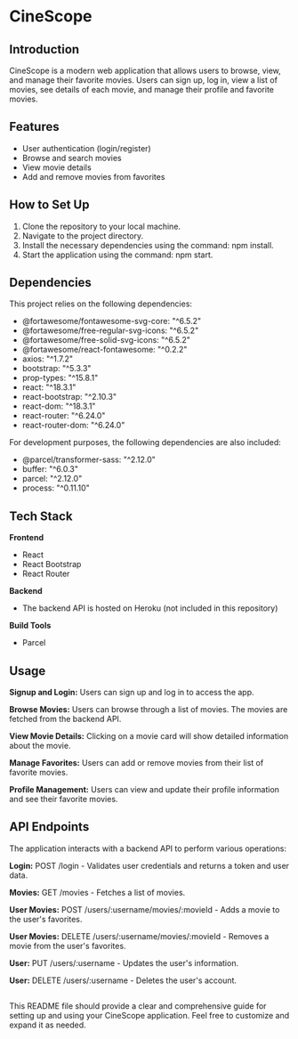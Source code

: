 # CineScope
## Introduction
CineScope is a modern web application that allows users to browse, view, and manage their favorite movies. Users can sign up, log in, view a list of movies, see details of each movie, and manage their profile and favorite movies.

## Features
+ User authentication (login/register)
+ Browse and search movies
+ View movie details
+ Add and remove movies from favorites

## How to Set Up
1. Clone the repository to your local machine.
2. Navigate to the project directory.
3. Install the necessary dependencies using the command: npm install.
4. Start the application using the command: npm start.

## Dependencies
This project relies on the following dependencies:

- @fortawesome/fontawesome-svg-core: "^6.5.2"
- @fortawesome/free-regular-svg-icons: "^6.5.2"
- @fortawesome/free-solid-svg-icons: "^6.5.2"
- @fortawesome/react-fontawesome: "^0.2.2"
- axios: "^1.7.2"
- bootstrap: "^5.3.3"
- prop-types: "^15.8.1"
- react: "^18.3.1"
- react-bootstrap: "^2.10.3"
- react-dom: "^18.3.1"
- react-router: "^6.24.0"
- react-router-dom: "^6.24.0"

For development purposes, the following dependencies are also included:

- @parcel/transformer-sass: "^2.12.0"
- buffer: "^6.0.3"
- parcel: "^2.12.0"
- process: "^0.11.10"

## Tech Stack
**Frontend**
+ React
+ React Bootstrap
+ React Router
  
**Backend**
+ The backend API is hosted on Heroku (not included in this repository)

**Build Tools**
+ Parcel

## Usage
**Signup and Login:**
Users can sign up and log in to access the app.

**Browse Movies:**
Users can browse through a list of movies. The movies are fetched from the backend API.

**View Movie Details:**
Clicking on a movie card will show detailed information about the movie.

**Manage Favorites:**
Users can add or remove movies from their list of favorite movies.

**Profile Management:**
Users can view and update their profile information and see their favorite movies.

## API Endpoints
The application interacts with a backend API to perform various operations:

**Login:** POST /login - Validates user credentials and returns a token and user data.

**Movies:** GET /movies - Fetches a list of movies.

**User Movies:** POST /users/:username/movies/:movieId - Adds a movie to the user's favorites.

**User Movies:** DELETE /users/:username/movies/:movieId - Removes a movie from the user's favorites.

**User:** PUT /users/:username - Updates the user's information.

**User:** DELETE /users/:username - Deletes the user's account.

##
This README file should provide a clear and comprehensive guide for setting up and using your CineScope application. Feel free to customize and expand it as needed.


